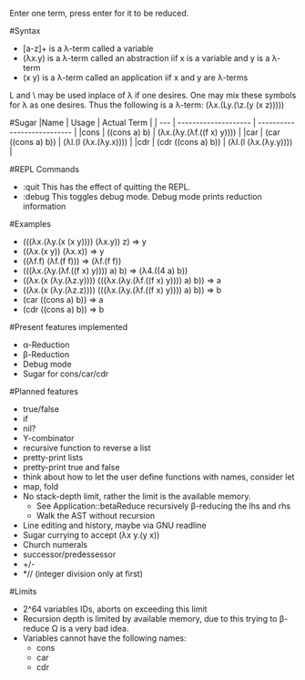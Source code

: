 Enter one term, press enter for it to be reduced.

#Syntax
- [a-z]+      is a λ-term called a variable
- (λx.y)      is a λ-term called an abstraction iif x is a variable and y is a λ-term
- (x y)       is a λ-term called an application iif x and y are λ-terms
    
L and \ may be used inplace of λ if one desires. One may mix these symbols for λ as one desires. Thus the following is a λ-term: (λx.(Ly.(\z.(y (x z)))))

#Sugar
|Name |  Usage               |   Actual Term               |
| --- | -------------------- | --------------------------- |
|cons |  ((cons a) b)        |   (λx.(λy.(λf.((f x) y))))  |
|car  |  (car ((cons a) b))  |   (λl.(l (λx.(λy.x))))      |
|cdr  |  (cdr ((cons a) b))  |   (λl.(l (λx.(λy.y))))      |

#REPL Commands
- :quit       This has the effect of quitting the REPL.
- :debug      This toggles debug mode. Debug mode prints reduction information

#Examples
- (((λx.(λy.(x (x y)))) (λx.y)) z) ⇒ y
- ((λx.(x y)) (λx.x)) ⇒ y
- ((λf.f) (λf.(f f))) ⇒ (λf.(f f))
- (((λx.(λy.(λf.((f x) y)))) a) b) ⇒ (λ4.((4 a) b))
- ((λx.(x (λy.(λz.y)))) (((λx.(λy.(λf.((f x) y)))) a) b)) ⇒ a
- ((λx.(x (λy.(λz.z)))) (((λx.(λy.(λf.((f x) y)))) a) b)) ⇒ b
- (car ((cons a) b)) ⇒ a
- (cdr ((cons a) b)) ⇒ b

#Present features implemented
- α-Reduction
- β-Reduction
- Debug mode
- Sugar for cons/car/cdr

#Planned features
- true/false
- if
- nil?
- Y-combinator
- recursive function to reverse a list
- pretty-print lists
- pretty-print true and false
- think about how to let the user define functions with names, consider let
- map, fold
- No stack-depth limit, rather the limit is the available memory.
  - See Application::betaReduce recursively β-reducing the lhs and rhs
  - Walk the AST without recursion
- Line editing and history, maybe via GNU readline
- Sugar currying to accept (λx y.(y x))
- Church numerals
- successor/predessessor
- +/-
- *// (integer division only at first)

#Limits
- 2^64 variables IDs, aborts on exceeding this limit
- Recursion depth is limited by available memory, due to this trying to β-reduce Ω is a very bad idea.
- Variables cannot have the following names:
  - cons
  - car
  - cdr
